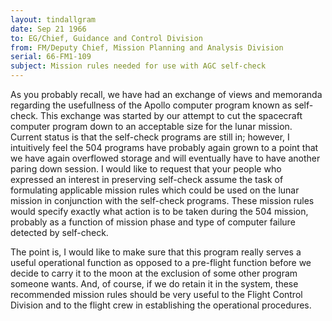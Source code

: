 ```yaml
---
layout: tindallgram
date: Sep 21 1966 
to: EG/Chief, Guidance and Control Division 
from: FM/Deputy Chief, Mission Planning and Analysis Division
serial: 66-FM1-109
subject: Mission rules needed for use with AGC self-check
---
```

As you probably recall, we have had an exchange of views and memoranda
regarding the usefullness of the Apollo computer program known as self-check.
This exchange was started by our attempt to cut the spacecraft
computer program down to an acceptable size for the lunar mission.
Current status is that the self-check programs are still in; however,
I intuitively feel the 504 programs have probably again grown to a
point that we have again overflowed storage and will eventually have
to have another paring down session. I would like to request that
your people who expressed an interest in preserving self-check assume
the task of formulating applicable mission rules which could be used
on the lunar mission in conjunction with the self-check programs.
These mission rules would specify exactly what action is to be taken
during the 504 mission, probably as a function of mission phase and
type of computer failure detected by self-check.

The point is, I would like to make sure that this program really serves
a useful operational function as opposed to a pre-flight function before
we decide to carry it to the moon at the exclusion of some other
program someone wants. And, of course, if we do retain it in the
system, these recommended mission rules should be very useful to the
Flight Control Division and to the flight crew in establishing the
operational procedures.
